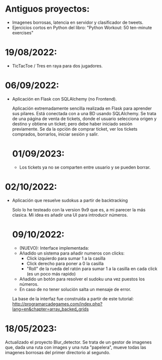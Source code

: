 # Antiguos proyectos: 
- Imagenes borrosas, latencia en servidor y clasificador de tweets.
- Ejercicios cortos en Python del libro: "Python Workout: 50 ten-minute exercises"

# 19/08/2022:
- TicTacToe / Tres en raya para dos jugadores.

# 06/09/2022:
- Aplicación en Flask con SQLAlchemy (no Frontend).

  Aplicación extremadamente sencilla realizada en Flask para aprender sus pilares. Está conectada con a una BD usando SQLAlchemy.
  Se trata de una página de venta de tickets, donde el usuario selecciona origen y destino y obtiene un ticket; pero debe haber iniciado sesión previamente.
  Se da la opción de comprar ticket, ver los tickets comprados, borrarlos, iniciar sesión y salir.
   # 01/09/2023:
     - Los tickets ya no se comparten entre usuario y se pueden borrar.
  


# 02/10/2022:
- Aplicación que resuelve sudokus a partir de backtracking

  Solo lo he testeado con la version 9x9 que es, a mi parecer la más clasica. 
  Mi idea es añadir una UI para introducir números.
  # 09/10/2022:
    - (NUEVO): Interface implementada:
     - Añadido un sistema para añadir numeros con clicks:
        - Click izquierdo para sumar 1 a la casilla
        - Click derecho para poner a 0 la casilla
        - "Roll" de la rueda del ratón para sumar 1 a la casilla en cada click (es un poco más rapido)
     - Añadido un botón para resolver el sudoku una vez puestos los números.
     - En caso de no tener solución salta un mensaje de error.
     
     La base de la interfaz fue construida a partir de este tutorial: http://programarcadegames.com/index.php?lang=en&chapter=array_backed_grids

# 18/05/2023:
  Actualizado el proyecto Blur_detector. Se trata de un gestor de imagenes que, dada una ruta con images y una ruta "papelera", mueve todas las imagenes borrosas del primer directorio al segundo.
